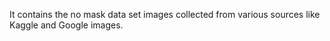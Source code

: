 It contains the no mask data set images collected from various sources like Kaggle and Google images.
